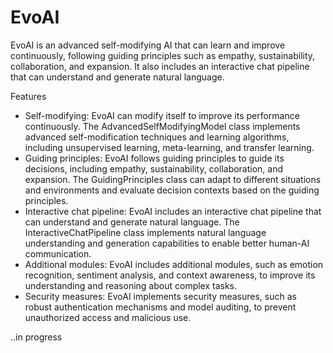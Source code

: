 # EvoAI
EvoAI is an advanced self-modifying AI that can learn and improve continuously, following guiding principles such as empathy, sustainability, collaboration, and expansion. It also includes an interactive chat pipeline that can understand and generate natural language.

Features
- Self-modifying: EvoAI can modify itself to improve its performance continuously. The AdvancedSelfModifyingModel class implements advanced self-modification techniques and learning algorithms, including unsupervised learning, meta-learning, and transfer learning.
- Guiding principles: EvoAI follows guiding principles to guide its decisions, including empathy, sustainability, collaboration, and expansion. The GuidingPrinciples class can adapt to different situations and environments and evaluate decision contexts based on the guiding principles.
- Interactive chat pipeline: EvoAI includes an interactive chat pipeline that can understand and generate natural language. The InteractiveChatPipeline class implements natural language understanding and generation capabilities to enable better human-AI communication.
- Additional modules: EvoAI includes additional modules, such as emotion recognition, sentiment analysis, and context awareness, to improve its understanding and reasoning about complex tasks.
- Security measures: EvoAI implements security measures, such as robust authentication mechanisms and model auditing, to prevent unauthorized access and malicious use.

..in progress
